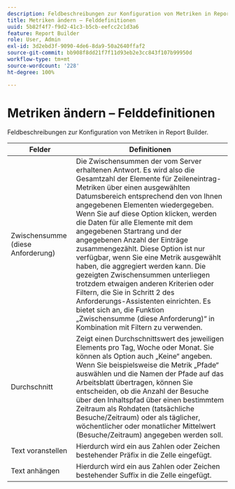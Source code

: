 ```yaml
---
description: Feldbeschreibungen zur Konfiguration von Metriken in Report Builder.
title: Metriken ändern – Felddefinitionen
uuid: 5b82f4f7-f9d2-41c3-b5cb-eefcc2c1d3a6
feature: Report Builder
role: User, Admin
exl-id: 3d2ebd3f-9090-4de6-8da9-50a2640ffaf2
source-git-commit: bb908f8dd21f7f11d93eb2e3cc843f107b99950d
workflow-type: tm+mt
source-wordcount: '228'
ht-degree: 100%

---
```


# Metriken ändern – Felddefinitionen

Feldbeschreibungen zur Konfiguration von Metriken in Report Builder.

| Felder | Definitionen |
|--- |--- |
| Zwischensumme (diese Anforderung) | Die Zwischensummen der vom Server erhaltenen Antwort. Es wird also die Gesamtzahl der Elemente für Zeileneintrag-Metriken über einen ausgewählten Datumsbereich entsprechend den von Ihnen angegebenen Elementen wiedergegeben. Wenn Sie auf diese Option klicken, werden die Daten für alle Elemente mit dem angegebenen Startrang und der angegebenen Anzahl der Einträge zusammengezählt.  Diese Option ist nur verfügbar, wenn Sie eine Metrik ausgewählt haben, die aggregiert werden kann. Die gezeigten Zwischensummen unterliegen trotzdem etwaigen anderen Kriterien oder Filtern, die Sie in Schritt 2 des Anforderungs-Assistenten einrichten. Es bietet sich an, die Funktion „Zwischensumme (diese Anforderung)“ in Kombination mit Filtern zu verwenden. |
| Durchschnitt | Zeigt einen Durchschnittswert des jeweiligen Elements pro Tag, Woche oder Monat. Sie können als Option auch „Keine“ angeben.  Wenn Sie beispielsweise die Metrik „Pfade“ auswählen und die Namen der Pfade auf das Arbeitsblatt übertragen, können Sie entscheiden, ob die Anzahl der Besuche über den Inhaltspfad über einen bestimmtem Zeitraum als Rohdaten (tatsächliche Besuche/Zeitraum) oder als täglicher, wöchentlicher oder monatlicher Mittelwert (Besuche/Zeitraum) angegeben werden soll. |
| Text voranstellen | Hierdurch wird ein aus Zahlen oder Zeichen bestehender Präfix in die Zelle eingefügt. |
| Text anhängen | Hierdurch wird ein aus Zahlen oder Zeichen bestehender Suffix in die Zelle eingefügt. |
